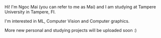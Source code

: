 Hi! I'm Ngoc Mai (you can refer to me as Mai) and I am studying at Tampere University in Tampere, FI. 

I'm interested in ML, Computer Vision and Computer graphics.

More new personal and studying projects will be uploaded soon :) 
